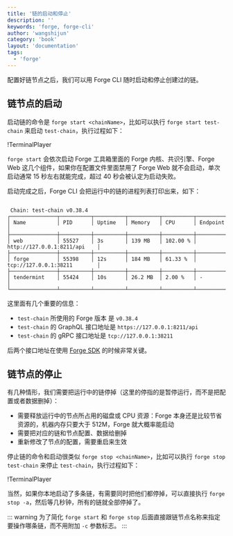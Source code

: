 ```yaml
---
title: '链的启动和停止'
description: ''
keywords: 'forge, forge-cli'
author: 'wangshijun'
category: 'book'
layout: 'documentation'
tags:
  - 'forge'
---
```


配置好链节点之后，我们可以用 Forge CLI 随时启动和停止创建过的链。

## 链节点的启动

启动链的命令是 `forge start <chainName>`，比如可以执行 `forge start test-chain` 来启动 `test-chain`，执行过程如下：

!TerminalPlayer[](./images/6-start-chain.yml)

`forge start` 会依次启动 Forge 工具箱里面的 Forge 内核、共识引擎、Forge Web 这几个组件，如果你在配置文件里面禁用了 Forge Web 就不会启动，单次启动通常 15 秒左右就能完成，超过 40 秒会被认定为启动失败。

启动完成之后，Forge CLI 会把运行中的链的进程列表打印出来，如下：

```shell

 Chain: test-chain v0.38.4
┌───────────────┬──────────┬──────────┬──────────┬──────────┬──────────────────────────────┐
│ Name          │ PID      │ Uptime   │ Memory   │ CPU      │ Endpoint                     │
├───────────────┼──────────┼──────────┼──────────┼──────────┼──────────────────────────────┤
│ web           │ 55527    │ 3s       │ 139 MB   │ 102.00 % │ http://127.0.0.1:8211/api    │
├───────────────┼──────────┼──────────┼──────────┼──────────┼──────────────────────────────┤
│ forge         │ 55398    │ 12s      │ 184 MB   │ 61.33 %  │ tcp://127.0.0.1:38211        │
├───────────────┼──────────┼──────────┼──────────┼──────────┼──────────────────────────────┤
│ tendermint    │ 55424    │ 10s      │ 26.2 MB  │ 2.00 %   │ -                            │
└───────────────┴──────────┴──────────┴──────────┴──────────┴──────────────────────────────┘
```

这里面有几个重要的信息：

- `test-chain` 所使用的 Forge 版本 是 `v0.38.4`
- `test-chain` 的 GraphQL 接口地址是 `https://127.0.0.1:8211/api`
- `test-chain` 的 gRPC 接口地址是 `tcp://127.0.0.1:38211`

后两个接口地址在使用 [Forge SDK]() 的时候非常关键。

## 链节点的停止

有几种情形，我们需要把运行中的链停掉（这里的停指的是暂停运行，而不是把配置或者数据删掉）：

- 需要释放运行中的节点所占用的磁盘或 CPU 资源：Forge 本身还是比较节省资源的，机器内存只要大于 512M，Forge 就大概率能启动
- 需要把对应的链和节点配置、数据给删掉
- 重新修改了节点的配置，需要重启来生效

停止链的命令和启动很类似 `forge stop <chainName>`，比如可以执行 `forge stop test-chain` 来停止 `test-chain`，执行过程如下：

!TerminalPlayer[](./images/7-stop-chain.yml)

当然，如果你本地启动了多条链，有需要同时把他们都停掉，可以直接执行 `forge stop -a`，然后等几秒钟，所有的链就全部停掉了。

::: warning
为了简化 `forge start` 和 `forge stop` 后面直接跟链节点名称来指定要操作哪条链，而不用附加 `-c` 参数标志。
:::

